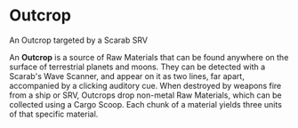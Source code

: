 # Outcrop
An Outcrop targeted by a Scarab SRV
 		 	 

An **Outcrop** is a source of Raw Materials that can be found anywhere on the surface of terrestrial planets and moons. They can be detected with a Scarab's Wave Scanner, and appear on it as two lines, far apart, accompanied by a clicking auditory cue. When destroyed by weapons fire from a ship or SRV, Outcrops drop non-metal Raw Materials, which can be collected using a Cargo Scoop. Each chunk of a material yields three units of that specific material.